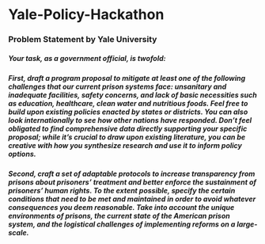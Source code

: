 # Yale-Policy-Hackathon

### Problem Statement by Yale University 

##### Your task, as a government official, is twofold:
##### First, draft a program proposal to mitigate at least one of the following challenges that our current prison systems face: unsanitary and inadequate facilities, safety concerns, and lack of basic necessities such as education, healthcare, clean water and nutritious foods. Feel free to build upon existing policies enacted by states or districts. You can also look internationally to see how other nations have responded. Don’t feel obligated to find comprehensive data directly supporting your specific proposal; while it’s crucial to draw upon existing literature, you can be creative with how you synthesize research and use it to inform policy options.
##### Second, craft a set of adaptable protocols to increase transparency from prisons about prisoners’ treatment and better enforce the sustainment of prisoners’ human rights. To the extent possible, specify the certain conditions that need to be met and maintained in order to avoid whatever consequences you deem reasonable. Take into account the unique environments of prisons, the current state of the American prison system, and the logistical challenges of implementing reforms on a large-scale.
